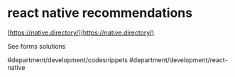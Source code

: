 # react native recommendations
[https://native.directory/](https://native.directory/)

See forms solutions

#department/development/codesnippets
#department/development/react-native